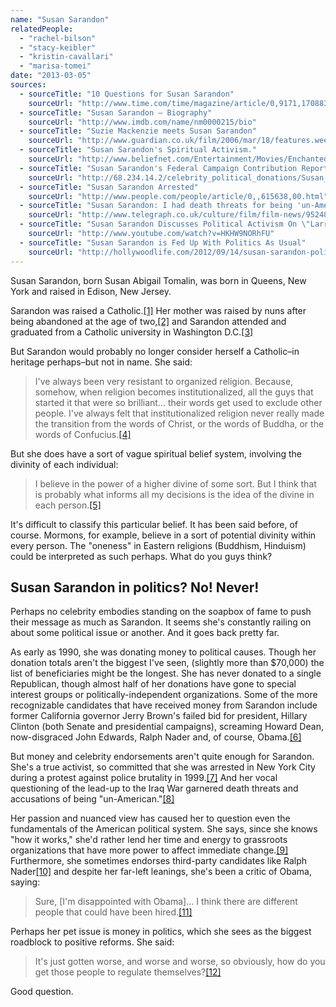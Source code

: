 ```yaml
---
name: "Susan Sarandon"
relatedPeople:
  - "rachel-bilson"
  - "stacy-keibler"
  - "kristin-cavallari"
  - "marisa-tomei"
date: "2013-03-05"
sources:
  - sourceTitle: "10 Questions for Susan Sarandon"
    sourceUrl: "http://www.time.com/time/magazine/article/0,9171,1708837,00.html"
  - sourceTitle: "Susan Sarandon – Biography"
    sourceUrl: "http://www.imdb.com/name/nm0000215/bio"
  - sourceTitle: "Suzie Mackenzie meets Susan Sarandon"
    sourceUrl: "http://www.guardian.co.uk/film/2006/mar/18/features.weekend"
  - sourceTitle: "Susan Sarandon's Spiritual Activism."
    sourceUrl: "http://www.beliefnet.com/Entertainment/Movies/Enchanted/Susan-Sarandons-Spiritual-Activism.aspx?p=2"
  - sourceTitle: "Susan Sarandon's Federal Campaign Contribution Report"
    sourceUrl: "http://68.234.14.2/celebrity_political_donations/Susan_Sarandon.php"
  - sourceTitle: "Susan Sarandon Arrested"
    sourceUrl: "http://www.people.com/people/article/0,,615638,00.html"
  - sourceTitle: "Susan Sarandon: I had death threats for being 'un-American.'"
    sourceUrl: "http://www.telegraph.co.uk/culture/film/film-news/9524844/Susan-Sarandon-I-had-death-threats-for-being-un-American.html"
  - sourceTitle: "Susan Sarandon Discusses Political Activism On \"Larry King Now\" – Ora TV"
    sourceUrl: "http://www.youtube.com/watch?v=HKHW9NORhFU"
  - sourceTitle: "Susan Sarandon is Fed Up With Politics As Usual"
    sourceUrl: "http://hollywoodlife.com/2012/09/14/susan-sarandon-political-views-liberal-activism-politics-2012/"
---
```


Susan Sarandon, born Susan Abigail Tomalin, was born in Queens, New York and raised in Edison, New Jersey.

Sarandon was raised a Catholic.<a class="source-citation" href="#http://www.time.com/time/magazine/article/0,9171,1708837,00.html" title="10 Questions for Susan Sarandon">[1]</a> Her mother was raised by nuns after being abandoned at the age of two,<a class="source-citation" href="#http://www.imdb.com/name/nm0000215/bio" title="Susan Sarandon – Biography">[2]</a> and Sarandon attended and graduated from a Catholic university in Washington D.C.<a class="source-citation" href="#http://www.guardian.co.uk/film/2006/mar/18/features.weekend" title="Suzie Mackenzie meets Susan Sarandon">[3]</a>

But Sarandon would probably no longer consider herself a Catholic–in heritage perhaps–but not in name. She said:

>I've always been very resistant to organized religion. Because, somehow, when religion becomes institutionalized, all the guys that started it that were so brilliant… their words get used to exclude other people. I've always felt that institutionalized religion never really made the transition from the words of Christ, or the words of Buddha, or the words of Confucius.<a class="source-citation" href="#http://www.beliefnet.com/Entertainment/Movies/Enchanted/Susan-Sarandons-Spiritual-Activism.aspx?p=2" title="Susan Sarandon&apos;s Spiritual Activism">[4]</a>

But she does have a sort of vague spiritual belief system, involving the divinity of each individual:

>I believe in the power of a higher divine of some sort. But I think that is probably what informs all my decisions is the idea of the divine in each person.<a class="source-citation" href="#http://www.beliefnet.com/Entertainment/Movies/Enchanted/Susan-Sarandons-Spiritual-Activism.aspx?p=2" title="Susan Sarandon&apos;s Spiritual Activism.">[5]</a>

It's difficult to classify this particular belief. It has been said before, of course. Mormons, for example, believe in a sort of potential divinity within every person. The "oneness" in Eastern religions (Buddhism, Hinduism) could be interpreted as such perhaps. What do you guys think?


## Susan Sarandon in politics? No! Never!

Perhaps no celebrity embodies standing on the soapbox of fame to push their message as much as Sarandon. It seems she's constantly railing on about some political issue or another. And it goes back pretty far.

As early as 1990, she was donating money to political causes. Though her donation totals aren't the biggest I've seen, (slightly more than $70,000) the list of beneficiaries might be the longest. She has never donated to a single Republican, though almost half of her donations have gone to special interest groups or politically-independent organizations. Some of the more recognizable candidates that have received money from Sarandon include former California governor Jerry Brown's failed bid for president, Hillary Clinton (both Senate and presidential campaigns), screaming Howard Dean, now-disgraced John Edwards, Ralph Nader and, of course, Obama.<a class="source-citation" href="#http://68.234.14.2/celebrity_political_donations/Susan_Sarandon.php" title="Susan Sarandon&apos;s Federal Campaign Contribution Report">[6]</a>

But money and celebrity endorsements aren't quite enough for Sarandon. She's a true activist, so committed that she was arrested in New York City during a protest against police brutality in 1999.<a class="source-citation" href="#http://www.people.com/people/article/0,,615638,00.html" title="Susan Sarandon Arrested">[7]</a> And her vocal questioning of the lead-up to the Iraq War garnered death threats and accusations of being "un-American."<a class="source-citation" href="#http://www.telegraph.co.uk/culture/film/film-news/9524844/Susan-Sarandon-I-had-death-threats-for-being-un-American.html" title="Susan Sarandon: I had death threats for being &apos;un-American.&apos;">[8]</a>

Her passion and nuanced view has caused her to question even the fundamentals of the American political system. She says, since she knows "how it works," she'd rather lend her time and energy to grassroots organizations that have more power to affect immediate change.<a class="source-citation" href="#http://www.youtube.com/watch?v=HKHW9NORhFU" title="Susan Sarandon Discusses Political Activism On &quot;Larry King Now&quot; – Ora TV">[9]</a> Furthermore, she sometimes endorses third-party candidates like Ralph Nader<a class="source-citation" href="#http://www.imdb.com/name/nm0000215/bio" title="Susan Sarandon – Biography">[10]</a> and despite her far-left leanings, she's been a critic of Obama, saying:

>Sure, [I'm disappointed with Obama]… I think there are different people that could have been hired.<a class="source-citation" href="#http://www.youtube.com/watch?v=HKHW9NORhFU" title="Susan Sarandon Discusses Political Activism On &quot;Larry King Now&quot; – Ora TV">[11]</a>

Perhaps her pet issue is money in politics, which she sees as the biggest roadblock to positive reforms. She said:

>It's just gotten worse, and worse and worse, so obviously, how do you get those people to regulate themselves?<a class="source-citation" href="#http://hollywoodlife.com/2012/09/14/susan-sarandon-political-views-liberal-activism-politics-2012/" title="Susan Sarandon is Fed Up With Politics As Usual">[12]</a>

Good question.